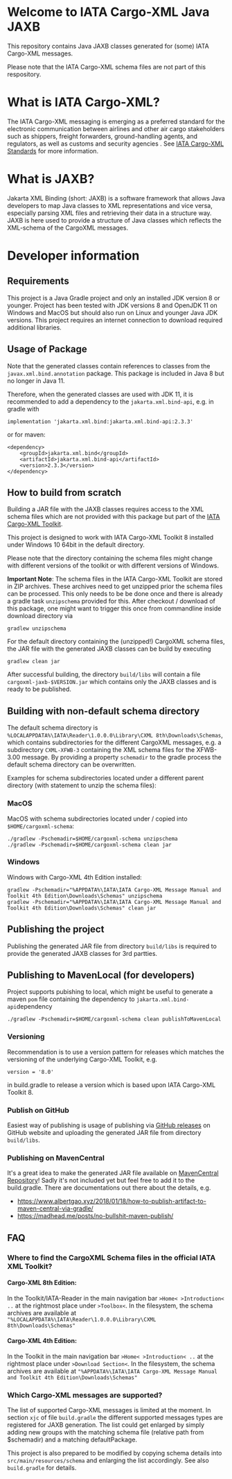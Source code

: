 # Welcome to IATA Cargo-XML Java JAXB 

This repository contains Java JAXB classes generated for (some) IATA Cargo-XML messages.

Please note that the IATA Cargo-XML schema files are not part of this respository.

# What is IATA Cargo-XML?

The IATA Cargo-XML messaging is emerging as a preferred standard for the electronic communication between airlines and other air cargo stakeholders such as shippers, freight forwarders, ground-handling agents, and regulators, as well as customs and security agencies .
See [IATA Cargo-XML Standards](https://www.iata.org/en/programs/cargo/e/cargo-xml/) for more information.

# What is JAXB?

Jakarta XML Binding (short: JAXB) is a software framework that allows Java developers 
to map Java classes to XML representations and vice versa, especially parsing XML files
and retrieving their data in a structure way. JAXB is here used to provide a structure
of Java classes which reflects the XML-schema of the CargoXML messages.

# Developer information

## Requirements

This project is a Java Gradle project and only an installed JDK version 8 or younger.
Project has been tested with JDK versions 8 and OpenJDK 11 on Windows and MacOS but should
also run on Linux and younger Java JDK versions.
This project requires an internet connection to download required additional libraries.

## Usage of Package

Note that the generated classes contain references to classes from the
```javax.xml.bind.annotation``` package. This package is included in Java 8 but no longer in Java 11.

Therefore, when the generated classes are used with JDK 11, it is recommended to
add a dependency to the ```jakarta.xml.bind-api```, e.g. in gradle with

    implementation 'jakarta.xml.bind:jakarta.xml.bind-api:2.3.3'

or for maven:

    <dependency>
        <groupId>jakarta.xml.bind</groupId>
        <artifactId>jakarta.xml.bind-api</artifactId>
        <version>2.3.3</version>
    </dependency>


## How to build from scratch

Building a JAR file with the JAXB classes requires access to the XML schema files 
which are not provided with this package but part of the 
[IATA Cargo-XML Toolkit](https://www.iata.org/en/publications/store/cargo-xml-toolkit/).

This project is designed to work with IATA Cargo-XML Toolkit 8 installed  
under Windows 10 64bit in the default directory.

Please note that the directory containing the schema files might change with different versions of 
the toolkit or with different versions of Windows.

**Important Note**: The schema files in the IATA Cargo-XML Toolkit are stored in ZIP archives.
These archives need to get unzipped prior the schema files can be processed. 
This only needs to be be done once and there is already a gradle task ```unzipschema``` provided for this.
After checkout / download of this package, one might want to trigger this once from commandline inside download directory via

    gradlew unzipschema

For the default directory containing the (unzipped!) CargoXML schema files, the JAR file with the generated
JAXB classes can be build by executing

    gradlew clean jar

After successful building, the directory ```build/libs``` will contain a file ```cargoxml-jaxb-$VERSION.jar``` which contains only the JAXB classes and is ready to be published.  

## Building with non-default schema directory

The default schema directory is ```%LOCALAPPDATA%\IATA\Reader\1.0.0.0\Library\CXML 8th\Downloads\Schemas```, 
which contains subdirectories for the different CargoXML messages, e.g. a
subdirectory ```CXML-XFWB-3``` containing the XML schema files for the XFWB-3.00 message.
By providing a property ```schemadir``` to the gradle process the default schema 
directory can be overwritten. 

Examples for schema subdirectories located under a different parent directory (with statement to unzip the schema files): 

### MacOS 
MacOS with schema subdirectories located under / copied into ```$HOME/cargoxml-schema```:

    ./gradlew -Pschemadir=$HOME/cargoxml-schema unzipschema
    ./gradlew -Pschemadir=$HOME/cargoxml-schema clean jar

### Windows 
Windows with Cargo-XML 4th Edition installed:

    gradlew -Pschemadir="%APPDATA%\IATA\IATA Cargo-XML Message Manual and Toolkit 4th Edition\Downloads\Schemas" unzipschema
    gradlew -Pschemadir="%APPDATA%\IATA\IATA Cargo-XML Message Manual and Toolkit 4th Edition\Downloads\Schemas" clean jar


## Publishing the project
Publishing the generated JAR file from directory ```build/libs``` is required to 
provide the generated JAXB classes for 3rd partties.

## Publishing to MavenLocal (for developers)
Project supports pubishing to local, which might be useful to generate a maven
`pom` file containing the dependency to `jakarta.xml.bind-api`dependency 

    ./gradlew -Pschemadir=$HOME/cargoxml-schema clean publishToMavenLocal

### Versioning

Recommendation is to use a version pattern for releases which matches the versioning of the
underlying Cargo-XML Toolkit, e.g.

    version = '8.0'

in build.gradle to release a version which is based upon IATA Cargo-XML Toolkit 8.

### Publish on GitHub
Easiest way of publishing is usage of publishing via [GitHub releases](../../releases)
on GitHub website and uploading the generated JAR file from directory ```build/libs```.


### Publishing on MavenCentral
It's a great idea to make the generated JAR file available on 
[MavenCentral Repository](https://mvnrepository.com/repos/central)!
Sadly it's not included yet but feel free to add it to the build.gradle.
There are documentations out there about the details, e.g.
* https://www.albertgao.xyz/2018/01/18/how-to-publish-artifact-to-maven-central-via-gradle/
* https://madhead.me/posts/no-bullshit-maven-publish/


## FAQ

### Where to find the CargoXML Schema files in the official IATA XML Toolkit?

####   Cargo-XML 8th Edition:
In the Toolkit/IATA-Reader in the main navigation
bar ```>Home< >Introduction< ..``` at the rightmost place under ```>Toolbox<```.
In the filesystem, the schema archives are available at
```"%LOCALAPPDATA%\IATA\Reader\1.0.0.0\Library\CXML 8th\Downloads\Schemas"```

####   Cargo-XML 4th Edition:
In the Toolkit in the main navigation bar ```>Home< >Introduction< ..``` at
the rightmost place under ```>Download Section<```.
In the filesystem, the schema archives are available at
```"%APPDATA%\IATA\IATA Cargo-XML Message Manual and Toolkit 4th Edition\Downloads\Schemas"```

### Which Cargo-XML messages are supported?

The list of supported Cargo-XML messages is limited at the moment.
In section ```xjc``` of file ```build.gradle``` the different supported messages
types are registered for JAXB generation. The list could get enlarged by simply 
adding new groups with the matching schema file (relative path from $schemadir) 
and a matching defaultPackage.

This project is also prepared to be modified by copying schema details into ```src/main/resources/schema``` 
and enlarging the list accordingly. See also ```build.gradle``` for details.